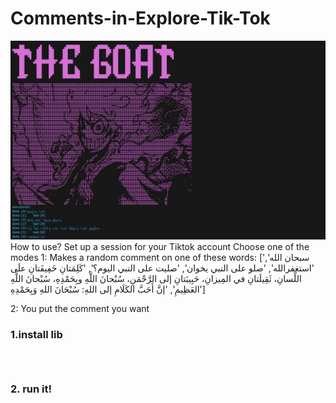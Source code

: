 # Comments-in-Explore-Tik-Tok
![sample1](image.png)
How to use? Set up a session for your Tiktok account Choose one of the modes
1: Makes a random comment on one of these words: ['سبحان الله', 'استغفرالله', 'صلو على النبي يخوان', 'صليت على النبي اليوم؟', 'كَلِمَتانِ خَفِيفَتانِ علَى اللِّسانِ، ثَقِيلَتانِ في المِيزانِ، حَبِيبَتانِ إلى الرَّحْمَنِ، سُبْحانَ اللَّهِ وبِحَمْدِهِ، سُبْحانَ اللَّهِ العَظِيمِ', 'إنَّ أَحَبَّ الكَلَامِ إلى اللهِ: سُبْحَانَ اللهِ وَبِحَمْدِهِ']

2: You put the comment you want


### 1.install lib
```pip install requests
```
```pip install colorama
```
```pip install random
```
### 2. run it!
```python tiktok-comment.py
```

